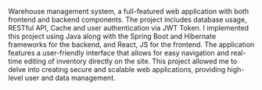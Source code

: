 Warehouse management system, a full-featured web application with both frontend and backend components. The project includes database usage, RESTful API, Cache and user authentication via JWT Token. I implemented this project using Java along with the Spring Boot and Hibernate frameworks for the backend, and React, JS for the frontend. The application features a user-friendly interface that allows for easy navigation and real-time editing of inventory directly on the site. This project allowed me to delve into creating secure and scalable web applications, providing high-level user and data management.
